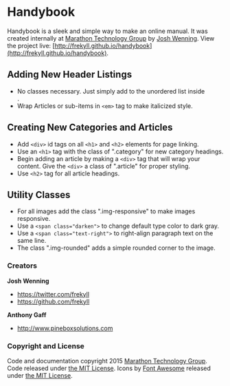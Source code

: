 # Handybook

Handybook is a sleek and simple way to make an online manual. It was created internally at [Marathon Technology Group](https://www.marathontechgroup.com) by [Josh Wenning](https://twitter.com/frekyll). View the project live: [http://frekyll.github.io/handybook](http://frekyll.github.io/handybook).

## Adding New Header Listings

- No classes necessary. Just simply add to the unordered list inside <nav>.
- Wrap Articles or sub-items in `<em>` tag to make italicized style.

## Creating New Categories and Articles

- Add `<div>` id tags on all `<h1>` and `<h2>` elements for page linking.
- Use an `<h1>` tag with the class of ".category" for new category headings.
- Begin adding an article by making a `<div>` tag that will wrap your content. Give the `<div>` a class of ".article" for proper styling.
- Use `<h2>` tag for all article headings.

## Utility Classes

- For all images add the class ".img-responsive" to make images responsive.
- Use a `<span class="darken">` to change default type color to dark gray.
- Use a `<span class="text-right">` to right-align paragraph text on the same line.
- The class ".img-rounded" adds a simple rounded corner to the image.

### Creators

**Josh Wenning**

- <https://twitter.com/frekyll>
- <https://github.com/frekyll>

**Anthony Gaff**

- <http://www.pineboxsolutions.com>

### Copyright and License

Code and documentation copyright 2015 [Marathon Technology Group](https://www.marathontechgroup.com/). Code released under [the MIT License](https://github.com/frekyll/quick-manny/blob/gh-pages/LICENSE). Icons by [Font Awesome](http://fontawesome.io) released under [the MIT License](http://fontawesome.io/license).
